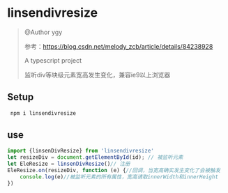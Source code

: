 # linsendivresize

> @Author ygy
>
> 参考：https://blog.csdn.net/melody_zcb/article/details/84238928
>
> A typescript project
>
> 监听div等块级元素宽高发生变化，兼容ie9以上浏览器

## Setup

``` bash
 npm i linsendivresize
```

## use

```typescript
import {linsenDivResize} from 'linsendivresize'
let resizeDiv = document.getElementById(id); // 被监听元素
let EleResize = linsenDivResize()// 注册
EleResize.on(resizeDiv, function (e) {//回调，当宽高确实发生变化了会被触发
    console.log(e)//被监听元素的所有属性，宽高请取innerWidth和innerHeight
})

```

